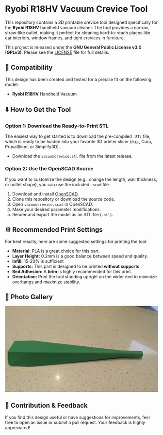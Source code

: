# Ryobi R18HV Vacuum Crevice Tool

This repository contains a 3D printable crevice tool designed specifically for the **Ryobi R18HV** handheld vacuum cleaner. The tool provides a narrow, straw-like outlet, making it perfect for cleaning hard-to-reach places like car interiors, window frames, and tight crevices in furniture.

This project is released under the **GNU General Public License v3.0 (GPLv3)**. Please see the [LICENSE](https://www.gnu.org/licenses/gpl-3.0.en.html) file for full details.

## 🧰 Compatibility

This design has been created and tested for a precise fit on the following model:

* **Ryobi R18HV** Handheld Vacuum

## ⬇️ How to Get the Tool

### Option 1: Download the Ready-to-Print STL

The easiest way to get started is to download the pre-compiled `.STL` file, which is ready to be loaded into your favorite 3D printer slicer (e.g., Cura, PrusaSlicer, or Simplify3D).

* Download the `vacuumcrevice.stl` file from the latest release.

### Option 2: Use the OpenSCAD Source

If you want to customize the design (e.g., change the length, wall thickness, or outlet shape), you can use the included `.scad` file.

1.  Download and install [OpenSCAD](https://openscad.org/).
2.  Clone this repository or download the source code.
3.  Open `vacuumcrevice.scad` in OpenSCAD.
4.  Make your desired parameter modifications.
5.  Render and export the model as an STL file (`.stl`).

## ⚙️ Recommended Print Settings

For best results, here are some suggested settings for printing the tool:

* **Material:** PLA is a great choice for this part.
* **Layer Height:** 0.2mm is a good balance between speed and quality.
* **Infill:** 15-20% is sufficient
* **Supports:** This part is designed to be printed **without supports**.
* **Bed Adhesion:** A **brim** is highly recommended for this print.
* **Orientation:** Print the tool standing upright on the wider end to minimize overhangs and maximize stability.


## 📸 Photo Gallery

![A photo of the 3D-printed crevice tool for the Ryobi R18HV vacuum](images/printed_part.jpg)
## 🤝 Contribution & Feedback

If you find this design useful or have suggestions for improvements, feel free to open an issue or submit a pull request. Your feedback is highly appreciated!
